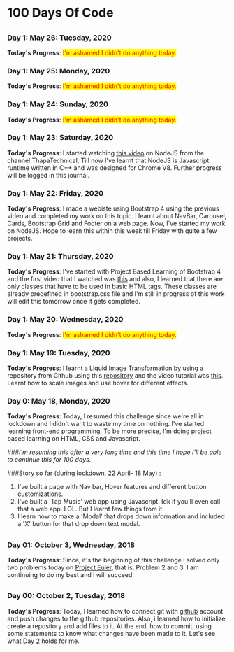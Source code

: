# 100 Days Of Code
##

### Day 1: May 26: Tuesday, 2020
**Today's Progress**:  <span style="color: red; background: yellow;"> I'm ashamed I didn't do anything today.</span>


### Day 1: May 25: Monday, 2020
**Today's Progress**: <span style="color: red; background: yellow;"> I'm ashamed I didn't do anything today.</span>


### Day 1: May 24: Sunday, 2020
**Today's Progress**: <span style="color: red; background: yellow;"> I'm ashamed I didn't do anything today.</span>


### Day 1: May 23: Saturday, 2020
**Today's Progress**: I started watching [this video](https://www.youtube.com/watch?v=ipnWAKoiBtY&t=1315s) on NodeJS from the channel ThapaTechnical. Till now I've learnt that NodeJS is Javascript runtime written in C++ and was designed for Chrome V8. Further progress will be logged in this journal.


### Day 1: May 22: Friday, 2020
**Today's Progress**: I made a webiste using Bootstrap 4 using the previous video and completed my work on this topic. I learnt about NavBar, Carousel, Cards, Bootstrap Grid and Footer on a web page. Now, I've started my work on NodeJS. Hope to learn this within this week till Friday with quite a few projects.


### Day 1: May 21: Thursday, 2020
**Today's Progress**: I've started with Project Based Learning of Bootstrap 4 and the first video that I watched was [this](https://www.youtube.com/watch?v=yZnNnvXO8HI&t=330s) and also, I learned that there are only classes that have to be used in basic HTML tags. These classes are already predefined in bootstrap.css file and I'm still in progress of this work will edit this tomorrow once it gets completed. 


### Day 1: May 20: Wednesday, 2020
**Today's Progress**: <span style="color: red; background: yellow;"> I'm ashamed I didn't do anything today.</span>


### Day 1: May 19: Tuesday, 2020
**Today's Progress**: I learnt a Liquid Image Transformation by using a repository from Github using this [repository](https://github.com/robin-dela/hover-effect) and the video tutorial was [this](https://www.youtube.com/watch?v=HlCzCq46YTk&feature=emb_title). Learnt how to scale images and use hover for different effects.


### Day 0: May 18, Monday, 2020
**Today's Progress**: Today, I resumed this challenge since we're all in lockdown and I didn't want to waste my time on nothing. I've started learning front-end programming. To be more precise, I'm doing project based learning on HTML, CSS and Javascript.


###*I'm resuming this after a very long time and this time I hope I'll be able to continue this for 100 days.*

###Story so far (during lockdown, 22 April- 18 May) :

1. I've built a page with Nav bar, Hover features and different button customizations.
2. I've built a 'Tap Music' web app using Javascript. Idk if you'll even call that a web app. LOL. But I learnt few things from it.
3. I learn how to make a 'Modal' that drops down information and included a 'X' button for that drop down text modal.

##
##
### Day 01: October 3, Wednesday, 2018

**Today's Progress**: Since, it's the beginning of this challenge I solved only two problems today on [Project Euler](https://projecteuler.net/archives), that is, Problem 2 and 3. I am continuing to do my best and I will succeed.

##	

### Day 00: October 2, Tuesday, 2018

**Today's Progress**: Today, I learned how to connect git with [github](github.com) account and push changes to the github repositories. Also, i learned how to initialize, create a repository and add files to it. At the end, how to commit, using some statements to know what changes have been made to it. Let's see what Day 2 holds for me.
